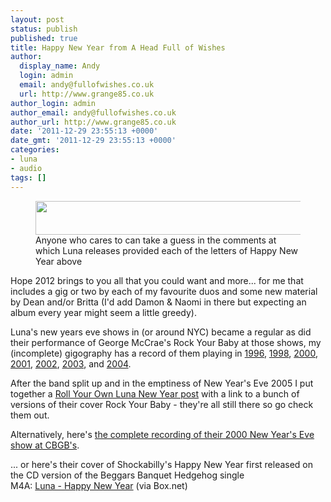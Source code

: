 ```yaml
---
layout: post
status: publish
published: true
title: Happy New Year from A Head Full of Wishes
author:
  display_name: Andy
  login: admin
  email: andy@fullofwishes.co.uk
  url: http://www.grange85.co.uk
author_login: admin
author_email: andy@fullofwishes.co.uk
author_url: http://www.grange85.co.uk
date: '2011-12-29 23:55:13 +0000'
date_gmt: '2011-12-29 23:55:13 +0000'
categories:
- luna
- audio
tags: []
---
```

<p><figure class="aligncenter"><img src="http://www.fullofwishes.co.uk/wp/wp-content/uploads/2011/12/happy-new-year.jpg" alt="" title="happy-new-year" width="550" height="54" class="aligncenter size-full wp-image-2290" /><figcaption class="caption-text">Anyone who cares to can take a guess in the comments at which Luna releases provided each of the letters of Happy New Year above</figcaption></figure></p>

<p>Hope 2012 brings to you all that you could want and more... for me that includes a gig or two by each of my favourite duos and some new material by Dean and/or Britta (I'd add Damon & Naomi in there but expecting an album every year might seem a little greedy).</p>
<p>Luna's new years eve shows in (or around NYC) became a regular as did their performance of George McCrae's Rock Your Baby at those shows, my (incomplete) gigography has a record of them playing in <a href="/database/show/1996-12-31-luna-mercury-lounge-new-york-ny-usa/">1996</a>, <a href="/database/show/1998-12-31-luna-knitting-factory-new-york-ny-usa/">1998</a>, <a href="/database/show/2000-12-31-luna-cbgbs-new-york-ny-usa/">2000</a>, <a href="/database/show/2001-12-31-luna-knitting-factory-new-york-ny-usa-2/">2001</a>, <a href="/database/show/2002-12-31-luna-maxwells-hoboken-nj-usa/">2002</a>, <a href="/database/show/2003-12-31-luna-mercury-lounge-new-york-ny-usa/">2003</a>, and <a href="/database/show/2004-12-31-luna-southpaw-brooklyn-ny-usa/">2004</a>.</p>
<p>After the band split up and in the emptiness of New Year's Eve 2005 I put together a <a href="/2005/12/01/audio-roll-your-own-luna-new-year/">Roll Your Own Luna New Year post</a> with a link to a bunch of versions of their cover Rock Your Baby - they're all still there so go check them out.</p>
<p>Alternatively, here's <a href="http://www.mediafire.com/?0mu1tpy221s0r1c">the complete recording of their 2000 New Year's Eve show at CBGB's</a>.</p>
<p>... or here's their cover of Shockabilly's Happy New Year first released on the CD version of the Beggars Banquet Hedgehog single<br />
M4A: <a href="http://www.box.com/s/7rlfp9lkoxl7agx01dcx">Luna - Happy New Year</a> (via Box.net)</p>
